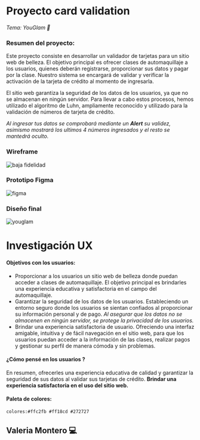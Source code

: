 # Proyecto card validation 
*Tema:  YouGlam 💄*

### Resumen del proyecto:
 Este proyecto consiste en desarrollar un validador de tarjetas para un sitio web de belleza. El objetivo principal es ofrecer clases de automaquillaje a los usuarios, quienes deberán registrarse, proporcionar sus datos y pagar por la clase. Nuestro sistema se encargará de validar y verificar la activación de la tarjeta de crédito al momento de ingresarla.

El sitio web garantiza la seguridad de los datos de los usuarios, ya que no se almacenan en ningún servidor. Para llevar a cabo estos procesos, hemos utilizado el algoritmo de Luhn, ampliamente reconocido y utilizado para la validación de números de tarjeta de crédito.

*Al ingresar tus datos se comprobará mediante un  **Alert** su validez, asimismo mostrará los ultimos 4 números ingresados y el resto se mantedrá oculto.*



### Wireframe

![baja fidelidad](https://github.com/Valmontx/githuvalmontx/assets/108588943/504d0170-0796-4969-b925-5fea2a02a54e)

### Prototipo Figma

![figma](https://github.com/Valmontx/Card-validation/assets/108588943/104f5054-6d5f-4367-84d9-c463955d4090)

### Diseño final 

![youglam](https://github.com/Valmontx/Card-validation/assets/108588943/39dc14fe-f41b-42cb-a448-b97bd005da13)


# Investigación UX 

####  Objetivos con los usuarios:
- Proporcionar a los usuarios un sitio web de belleza donde puedan acceder a clases de automaquillaje. El objetivo principal es brindarles una experiencia educativa y satisfactoria en el campo del automaquillaje.
- Garantizar la seguridad de los datos de los usuarios. Estableciendo un entorno seguro donde los usuarios se sientan confiados al proporcionar su información personal y de pago. *Al asegurar que los datos no se almacenen en ningún servidor, se protege la privacidad de los usuarios.*
- Brindar una experiencia satisfactoria de usuario. Ofreciendo una interfaz amigable, intuitiva y de fácil navegación en el sitio web, para que los usuarios puedan acceder a la información de las clases, realizar pagos y gestionar su perfil de manera cómoda y sin problemas.

####  ¿Cómo pensé en los usuarios ?
En resumen, ofrecerles una experiencia educativa de calidad y garantizar la seguridad de sus datos al validar sus tarjetas de crédito.
    **Brindar una experiencia satisfactoria en el uso del sitio web.**


#### Paleta de colores: 
`colores:#ffc2fb #ff18cd #272727`

## Valeria Montero 💻







 
